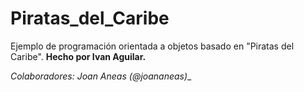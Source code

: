 # Piratas_del_Caribe
Ejemplo de programación orientada a objetos basado en "Piratas del Caribe".
**Hecho por Ivan Aguilar.**

_Colaboradores: Joan Aneas (@joananeas)__
